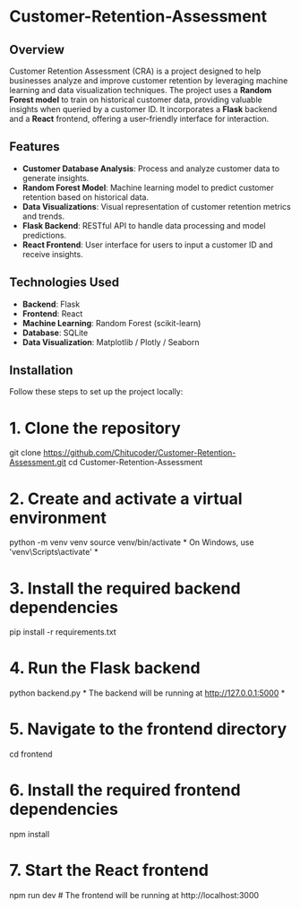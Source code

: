 # Customer-Retention-Assessment

## Overview

Customer Retention Assessment (CRA) is a project designed to help businesses analyze and improve customer retention by leveraging machine learning and data visualization techniques. The project uses a **Random Forest model** to train on historical customer data, providing valuable insights when queried by a customer ID. It incorporates a **Flask** backend and a **React** frontend, offering a user-friendly interface for interaction.

## Features

- **Customer Database Analysis**: Process and analyze customer data to generate insights.
- **Random Forest Model**: Machine learning model to predict customer retention based on historical data.
- **Data Visualizations**: Visual representation of customer retention metrics and trends.
- **Flask Backend**: RESTful API to handle data processing and model predictions.
- **React Frontend**: User interface for users to input a customer ID and receive insights.

## Technologies Used

- **Backend**: Flask
- **Frontend**: React
- **Machine Learning**: Random Forest (scikit-learn)
- **Database**: SQLite 
- **Data Visualization**: Matplotlib / Plotly / Seaborn

## Installation

Follow these steps to set up the project locally:

# 1. Clone the repository
git clone https://github.com/Chitucoder/Customer-Retention-Assessment.git
cd Customer-Retention-Assessment

# 2. Create and activate a virtual environment
python -m venv venv
source venv/bin/activate  * On Windows, use 'venv\Scripts\activate' *

# 3. Install the required backend dependencies
pip install -r requirements.txt

# 4. Run the Flask backend
python backend.py  * The backend will be running at http://127.0.0.1:5000 *

# 5. Navigate to the frontend directory
cd frontend

# 6. Install the required frontend dependencies
npm install

# 7. Start the React frontend
npm run dev  # The frontend will be running at http://localhost:3000
